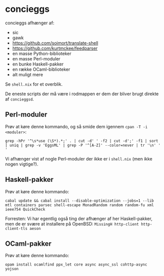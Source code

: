 # concieggs

concieggs afhænger af:

  + sic
  + gawk
  + https://github.com/soimort/translate-shell
  + https://github.com/kurtmckee/feedparser
  + en masse Python-biblioteker
  + en masse Perl-moduler
  + en bunke Haskell-pakker
  + en række OCaml-biblioteker
  + alt muligt mere

Se `shell.nix` for et overblik.

De eneste scripts der må være i rodmappen er dem der bliver brugt
direkte af `concieggsd`.

## Perl-moduler

Prøv at køre denne kommando, og så smide dem igennem `cpan -T -i
<moduler>`:

```
grep -hPr '^\s*use (\S*).*;' . | cut -d' ' -f2 | cut -d';' -f1 | sort | uniq | grep -v 'EggsML' | grep -P '^[A-Z]' --color=never | tr '\n' ' '
```

Vi afhænger vist af nogle Perl-moduler der ikke er i `shell.nix` (men
ikke nogen vigtige?).

## Haskell-pakker

Prøv at køre denne kommando:

```
cabal update && cabal install --disable-optimization --jobs=1 --lib mtl containers parsec shell-escape MonadRandom random random-fu xml ieee754 QuickCheck
```

Forresten: Vi har egentlig også ting der afhænger af her Haskell-pakker,
men de er svære at installere på OpenBSD: `MissingH http-client
http-client-tls aeson`

## OCaml-pakker

Prøv at køre denne kommando:

```
opam install ocamlfind ppx_let core async async_ssl cohttp-async yojson
```
